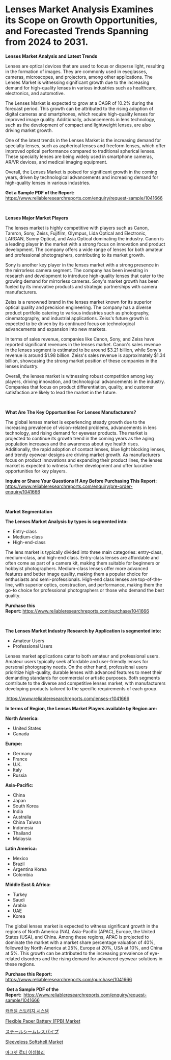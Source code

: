 <p><h1>Lenses Market Analysis Examines its Scope on Growth Opportunities, and Forecasted Trends Spanning from 2024 to 2031.</h1></p><p><strong>Lenses Market Analysis and Latest Trends</strong></p>
<p><p>Lenses are optical devices that are used to focus or disperse light, resulting in the formation of images. They are commonly used in eyeglasses, cameras, microscopes, and projectors, among other applications. The Lenses Market is witnessing significant growth due to the increasing demand for high-quality lenses in various industries such as healthcare, electronics, and automotive.</p><p>The Lenses Market is expected to grow at a CAGR of 10.2% during the forecast period. This growth can be attributed to the rising adoption of digital cameras and smartphones, which require high-quality lenses for improved image quality. Additionally, advancements in lens technology, such as the development of compact and lightweight lenses, are also driving market growth.</p><p>One of the latest trends in the Lenses Market is the increasing demand for specialty lenses, such as aspherical lenses and freeform lenses, which offer improved optical performance compared to traditional spherical lenses. These specialty lenses are being widely used in smartphone cameras, AR/VR devices, and medical imaging equipment.</p><p>Overall, the Lenses Market is poised for significant growth in the coming years, driven by technological advancements and increasing demand for high-quality lenses in various industries.</p></p>
<p><strong>Get a Sample PDF of the Report:&nbsp;</strong> <a href="https://www.reliableresearchreports.com/enquiry/request-sample/1041666">https://www.reliableresearchreports.com/enquiry/request-sample/1041666</a></p>
<p>&nbsp;</p>
<p><strong>Lenses Major Market Players</strong></p>
<p><p>The lenses market is highly competitive with players such as Canon, Tamron, Sony, Zeiss, Fujifilm, Olympus, Lida Optical and Electronic, LARGAN, Sunny Optical, and Asia Optical dominating the industry. Canon is a leading player in the market with a strong focus on innovation and product development. The company offers a wide range of lenses for both amateur and professional photographers, contributing to its market growth.</p><p>Sony is another key player in the lenses market with a strong presence in the mirrorless camera segment. The company has been investing in research and development to introduce high-quality lenses that cater to the growing demand for mirrorless cameras. Sony's market growth has been fueled by its innovative products and strategic partnerships with camera manufacturers.</p><p>Zeiss is a renowned brand in the lenses market known for its superior optical quality and precision engineering. The company has a diverse product portfolio catering to various industries such as photography, cinematography, and industrial applications. Zeiss's future growth is expected to be driven by its continued focus on technological advancements and expansion into new markets.</p><p>In terms of sales revenue, companies like Canon, Sony, and Zeiss have reported significant revenues in the lenses market. Canon's sales revenue in the lenses segment is estimated to be around $3.21 billion, while Sony's revenue is around $1.98 billion. Zeiss's sales revenue is approximately $1.34 billion, showcasing the strong market position of these companies in the lenses industry.</p><p>Overall, the lenses market is witnessing robust competition among key players, driving innovation, and technological advancements in the industry. Companies that focus on product differentiation, quality, and customer satisfaction are likely to lead the market in the future.</p></p>
<p>&nbsp;</p>
<p><strong>What Are The Key Opportunities For Lenses Manufacturers?</strong></p>
<p><p>The global lenses market is experiencing steady growth due to the increasing prevalence of vision-related problems, advancements in lens technology, and rising demand for eyewear products. The market is projected to continue its growth trend in the coming years as the aging population increases and the awareness about eye health rises. Additionally, the rapid adoption of contact lenses, blue light blocking lenses, and trendy eyewear designs are driving market growth. As manufacturers focus on product innovations and expanding their product lines, the lenses market is expected to witness further development and offer lucrative opportunities for key players.</p></p>
<p><strong>Inquire or Share Your Questions If Any Before Purchasing This Report:</strong> <a href="https://www.reliableresearchreports.com/enquiry/pre-order-enquiry/1041666">https://www.reliableresearchreports.com/enquiry/pre-order-enquiry/1041666</a></p>
<p>&nbsp;</p>
<p><strong>Market Segmentation</strong></p>
<p><strong>The Lenses Market Analysis by types is segmented into:</strong></p>
<p><ul><li>Entry-class</li><li>Medium-class</li><li>High-end-class</li></ul></p>
<p><p>The lens market is typically divided into three main categories: entry-class, medium-class, and high-end class. Entry-class lenses are affordable and often come as part of a camera kit, making them suitable for beginners or hobbyist photographers. Medium-class lenses offer more advanced features and better image quality, making them a popular choice for enthusiasts and semi-professionals. High-end class lenses are top-of-the-line, with superior optics, construction, and performance, making them the go-to choice for professional photographers or those who demand the best quality.</p></p>
<p><strong>Purchase this Report:&nbsp;</strong><a href="https://www.reliableresearchreports.com/purchase/1041666">https://www.reliableresearchreports.com/purchase/1041666</a></p>
<p>&nbsp;</p>
<p><strong>The Lenses Market Industry Research by Application is segmented into:</strong></p>
<p><ul><li>Amateur Users</li><li>Professional Users</li></ul></p>
<p><p>Lenses market applications cater to both amateur and professional users. Amateur users typically seek affordable and user-friendly lenses for personal photography needs. On the other hand, professional users prioritize high-quality, durable lenses with advanced features to meet their demanding standards for commercial or artistic purposes. Both segments contribute to the diverse and competitive lenses market, with manufacturers developing products tailored to the specific requirements of each group.</p></p>
<p><a href="https://www.reliableresearchreports.com/lenses-r1041666">&nbsp;https://www.reliableresearchreports.com/lenses-r1041666</a></p>
<p><strong>In terms of Region, the Lenses Market Players available by Region are:</strong></p>
<p>
    <p> <strong> North America: </strong>
        <ul>
            <li>United States</li>
            <li>Canada</li>
        </ul>
        </p> 
    <p> <strong> Europe: </strong>
        <ul>
            <li>Germany</li>
            <li>France</li>
            <li>U.K.</li>
            <li>Italy</li>
            <li>Russia</li>
        </ul>
        </p> 
    <p> <strong> Asia-Pacific: </strong>
        <ul>
            <li>China</li>
            <li>Japan</li>
            <li>South Korea</li>
            <li>India</li>
            <li>Australia</li>
            <li>China Taiwan</li>
            <li>Indonesia</li>
            <li>Thailand</li>
            <li>Malaysia</li>
        </ul>
        </p> 
    <p> <strong> Latin America: </strong>
        <ul>
            <li>Mexico</li>
            <li>Brazil</li>
            <li>Argentina Korea</li>
            <li>Colombia</li>
        </ul>
        </p> 
    <p> <strong> Middle East & Africa: </strong>
        <ul>
            <li>Turkey</li>
            <li>Saudi</li>
            <li>Arabia</li>
            <li>UAE</li>
            <li>Korea</li>
        </ul>
    </p>
    </p>
<p><p>The global lenses market is expected to witness significant growth in the regions of North America (NA), Asia-Pacific (APAC), Europe, the United States (USA), and China. Among these regions, APAC is projected to dominate the market with a market share percentage valuation of 40%, followed by North America at 25%, Europe at 20%, USA at 10%, and China at 5%. This growth can be attributed to the increasing prevalence of eye-related disorders and the rising demand for advanced eyewear solutions in these regions.</p></p>
<p><strong>Purchase this Report: </strong><a href="https://www.reliableresearchreports.com/purchase/1041666">https://www.reliableresearchreports.com/purchase/1041666</a></p>
<p>&nbsp;<strong>Get a Sample PDF of the Report:&nbsp;&nbsp;</strong><a href="https://www.reliableresearchreports.com/enquiry/request-sample/1041666">https://www.reliableresearchreports.com/enquiry/request-sample/1041666</a></p>
<p><strong></strong></p>
<p><p><a href="https://github.com/risastia4/Market-Research-Report-List-1/blob/main/6491479156949.md">캐러셀 스토리지 시스템</a></p><p><a href="https://github.com/kufem1/Market-Research-Report-List-3/blob/main/flexible-paper-battery-fpb-market.md">Flexible Paper Battery (FPB) Market</a></p><p><a href="https://github.com/Alenaieme/Market-Research-Report-List-1/blob/main/2866582147738.md">スチールシームレスパイプ</a></p><p><a href="https://github.com/kosella/Market-Research-Report-List-4/blob/main/sleeveless-softshell-market.md">Sleeveless Softshell Market</a></p><p><a href="https://github.com/amuji413411/Market-Research-Report-List-1/blob/main/4601474156948.md">마그넷 로터 어셈블리</a></p></p>